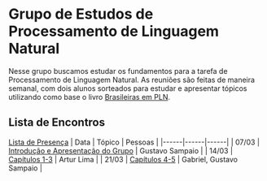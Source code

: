 # Grupo de Estudos de Processamento de Linguagem Natural
Nesse grupo buscamos estudar os fundamentos para a tarefa de Processamento de Linguagem Natural. As reuniões são feitas de maneira semanal, 
com dois alunos sorteados para estudar e apresentar tópicos utilizando como base 
o livro [Brasileiras em PLN](https://brasileiraspln.com/livro-pln/).

## Lista de Encontros
[Lista de Presença](https://docs.google.com/spreadsheets/d/1RFlnmhCNK8sZDEaeh0Mpsr8sJ8VKD_Kr6ZAW2Ik_6yw/edit?usp=sharing) 
| Data | Tópico | Pessoas |
|------|------|------|
| 07/03 | [Introdução e Apresentação do Grupo]() | Gustavo Sampaio |
| 14/03 | [Capítulos 1-3](meetings/nlp01/README.md) | Artur Lima |
| 21/03 | [Capítulos 4-5](meetings/nlp02/README.md) | Gabriel, Gustavo Sampaio |
